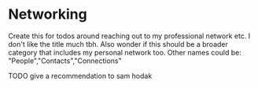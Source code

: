 # Networking

Create this for todos around reaching out to my professional network etc.
I don't like the title much tbh.
Also wonder if this should be a broader category that includes my personal network too.
Other names could be: "People","Contacts","Connections"

TODO give a recommendation to sam hodak
